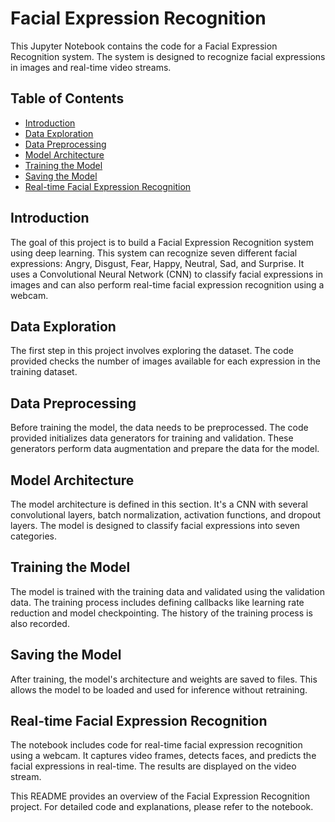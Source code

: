 # Facial Expression Recognition

This Jupyter Notebook contains the code for a Facial Expression Recognition system. The system is designed to recognize facial expressions in images and real-time video streams.

## Table of Contents
- [Introduction](#introduction)
- [Data Exploration](#data-exploration)
- [Data Preprocessing](#data-preprocessing)
- [Model Architecture](#model-architecture)
- [Training the Model](#training-the-model)
- [Saving the Model](#saving-the-model)
- [Real-time Facial Expression Recognition](#real-time-facial-expression-recognition)

## Introduction

The goal of this project is to build a Facial Expression Recognition system using deep learning. This system can recognize seven different facial expressions: Angry, Disgust, Fear, Happy, Neutral, Sad, and Surprise. It uses a Convolutional Neural Network (CNN) to classify facial expressions in images and can also perform real-time facial expression recognition using a webcam.

## Data Exploration

The first step in this project involves exploring the dataset. The code provided checks the number of images available for each expression in the training dataset.

## Data Preprocessing

Before training the model, the data needs to be preprocessed. The code provided initializes data generators for training and validation. These generators perform data augmentation and prepare the data for the model.

## Model Architecture

The model architecture is defined in this section. It's a CNN with several convolutional layers, batch normalization, activation functions, and dropout layers. The model is designed to classify facial expressions into seven categories.

## Training the Model

The model is trained with the training data and validated using the validation data. The training process includes defining callbacks like learning rate reduction and model checkpointing. The history of the training process is also recorded.

## Saving the Model

After training, the model's architecture and weights are saved to files. This allows the model to be loaded and used for inference without retraining.

## Real-time Facial Expression Recognition

The notebook includes code for real-time facial expression recognition using a webcam. It captures video frames, detects faces, and predicts the facial expressions in real-time. The results are displayed on the video stream.

This README provides an overview of the Facial Expression Recognition project. For detailed code and explanations, please refer to the notebook.

